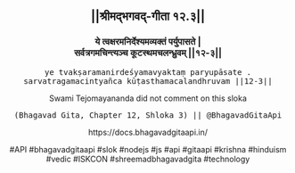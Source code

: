 <center><h2>||श्रीमद्‍भगवद्‍-गीता १२.३||</h2>
<h3>ये त्वक्षरमनिर्देश्यमव्यक्तं पर्युपासते |<br/>सर्वत्रगमचिन्त्यञ्च कूटस्थमचलन्ध्रुवम् ||१२-३||</h3>
<pre>ye tvakṣaramanirdeśyamavyaktaṃ paryupāsate .<br/>sarvatragamacintyañca kūṭasthamacalandhruvam ||12-3||</pre>
<p>Swami Tejomayananda did not comment on this sloka</p>
<pre>(Bhagavad Gita, Chapter 12, Shloka 3) || @BhagavadGitaApi</pre><p>https://docs.bhagavadgitaapi.in/</p><p>#API #bhagavadgitaapi #slok #nodejs #js #api #gitaapi #krishna #hinduism #vedic #ISKCON #shreemadbhagavadgita #technology</p></center>